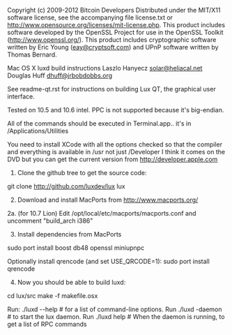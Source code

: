 Copyright (c) 2009-2012 Bitcoin Developers
Distributed under the MIT/X11 software license, see the accompanying file
license.txt or http://www.opensource.org/licenses/mit-license.php.  This
product includes software developed by the OpenSSL Project for use in the
OpenSSL Toolkit (http://www.openssl.org/).  This product includes cryptographic
software written by Eric Young (eay@cryptsoft.com) and UPnP software written by
Thomas Bernard.


Mac OS X luxd build instructions
Laszlo Hanyecz <solar@heliacal.net>
Douglas Huff <dhuff@jrbobdobbs.org>


See readme-qt.rst for instructions on building Lux QT, the
graphical user interface.

Tested on 10.5 and 10.6 intel.  PPC is not supported because it's big-endian.

All of the commands should be executed in Terminal.app.. it's in
/Applications/Utilities

You need to install XCode with all the options checked so that the compiler and
everything is available in /usr not just /Developer I think it comes on the DVD
but you can get the current version from http://developer.apple.com


1.  Clone the github tree to get the source code:

git clone http://github.com/luxdev/lux lux

2.  Download and install MacPorts from http://www.macports.org/

2a. (for 10.7 Lion)
    Edit /opt/local/etc/macports/macports.conf and uncomment "build_arch i386"

3.  Install dependencies from MacPorts

sudo port install boost db48 openssl miniupnpc

Optionally install qrencode (and set USE_QRCODE=1):
sudo port install qrencode

4.  Now you should be able to build luxd:

cd lux/src
make -f makefile.osx

Run:
  ./luxd --help  # for a list of command-line options.
Run
  ./luxd -daemon # to start the lux daemon.
Run
  ./luxd help # When the daemon is running, to get a list of RPC commands
